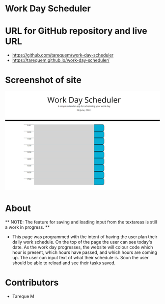 # Work Day Scheduler

# URL for GitHub repository and live URL
* https://github.com/tarequem/work-day-scheduler
* https://tarequem.github.io/work-day-scheduler/

# Screenshot of site
![screenshot](/snapshot.png)

# About
** NOTE: The feature for saving and loading input from the textareas is still a work in progress. **
* This page was programmed with the intent of having the user plan their daily work schedule. On the top of the page the user can see today's date. As the work day progresses, the website will colour code which hour is present, which hours have passed, and which hours are coming up. The user can input text of what their schedule is. Soon the user should be able to reload and see their tasks saved.

# Contributors 
* Tareque M